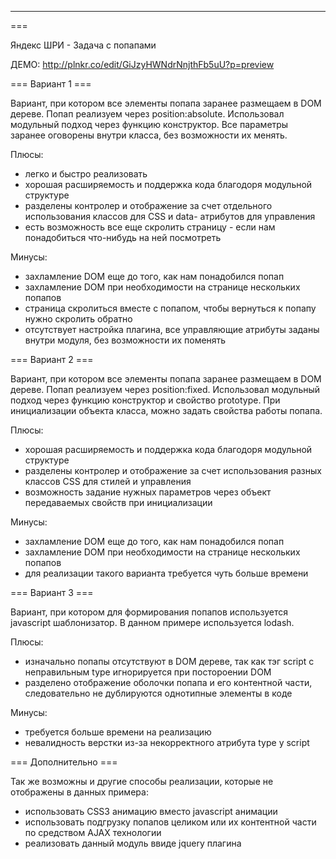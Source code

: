---
===

Яндекс ШРИ - Задача с попапами

ДЕМО: http://plnkr.co/edit/GiJzyHWNdrNnjthFb5uU?p=preview

=== Вариант 1 ===

Вариант, при котором все элементы попапа заранее размещаем в DOM дереве. Попап реализуем через position:absolute.
Использовал модульный подход через функцию конструктор. Все параметры заранее оговорены внутри класса, без возможности их менять.

Плюсы:
- легко и быстро реализовать
- хорошая расширяемость и поддержка кода благодоря модульной структуре
- разделены контролер и отображение за счет отдельного использования классов для CSS и data- атрибутов для управления
- есть возможность все еще скролить страницу - если нам понадобиться что-нибудь на ней посмотреть

Минусы:
- захламление DOM еще до того, как нам понадобился попап
- захламление DOM при необходимости на странице нескольких попапов
- страница скролиться вместе с попапом, чтобы вернуться к попапу нужно скролить обратно
- отсутствует настройка плагина, все управляющие атрибуты заданы внутри модуля, без возможности их поменять

=== Вариант 2 ===

Вариант, при котором все элементы попапа заранее размещаем в DOM дереве. Попап реализуем через position:fixed.
Использовал модульный подход через функцию конструктор и свойство prototype. При инициализации объекта класса, можно задать свойства работы попапа.

Плюсы:
- хорошая расширяемость и поддержка кода благодоря модульной структуре
- разделены контролер и отображение за счет использования разных классов CSS для стилей и управления
- возможность задание нужных параметров через объект передаваемых свойств при инициализации

Минусы:
- захламление DOM еще до того, как нам понадобился попап
- захламление DOM при необходимости на странице нескольких попапов
- для реализации такого варианта требуется чуть больше времени

=== Вариант 3 ===

Вариант, при котором для формирования попапов используется javascript шаблонизатор. В данном примере используется lodash.

Плюсы:
- изначально попапы отсутствуют в DOM дереве, так как тэг script с неправильным type игнорируется при постороении DOM
- разделено отображение оболочки попапа и его контентной части, следовательно не дублируются однотипные элементы в коде

Минусы:
- требуется больше времени на реализацию
- невалидность верстки из-за некорректного атрибута type у script

=== Дополнительно ===

Так же возможны и другие способы реализации, которые не отображены в данных примера:
- использовать CSS3 анимацию вместо javascript анимации
- использовать подгрузку попапов целиком или их контентной части по средством AJAX технологии
- реализовать данный модуль ввиде jquery плагина
